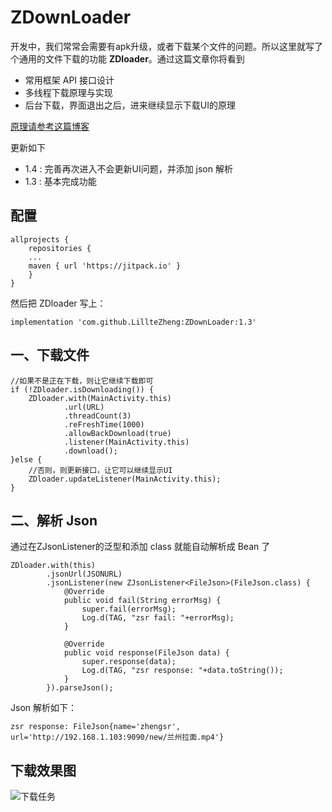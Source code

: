 # ZDownLoader

开发中，我们常常会需要有apk升级，或者下载某个文件的问题。所以这里就写了个通用的文件下载的功能 **ZDloader**。通过这篇文章你将看到
 - 常用框架 API 接口设计
 - 多线程下载原理与实现
 - 后台下载，界面退出之后，进来继续显示下载UI的原理

[原理请参考这篇博客](https://blog.csdn.net/u011418943/article/details/85760069)

更新如下
- 1.4 : 完善再次进入不会更新UI问题，并添加 json 解析
- 1.3 : 基本完成功能

## 配置
```
allprojects {
    repositories {
    ...
    maven { url 'https://jitpack.io' }
    }
}
```
然后把 ZDloader 写上：

```
implementation 'com.github.LillteZheng:ZDownLoader:1.3'
```
## 一、下载文件
```
//如果不是正在下载，则让它继续下载即可
if (!ZDloader.isDownloading()) {
    ZDloader.with(MainActivity.this)
            .url(URL)
            .threadCount(3)
            .reFreshTime(1000)
            .allowBackDownload(true)
            .listener(MainActivity.this)
            .download();
}else {
    //否则，则更新接口，让它可以继续显示UI
    ZDloader.updateListener(MainActivity.this);
}
```
## 二、解析 Json
通过在ZJsonListener的泛型和添加 class 就能自动解析成 Bean 了
```
ZDloader.with(this)
        .jsonUrl(JSONURL)
        .jsonListener(new ZJsonListener<FileJson>(FileJson.class) {
            @Override
            public void fail(String errorMsg) {
                super.fail(errorMsg);
                Log.d(TAG, "zsr fail: "+errorMsg);
            }

            @Override
            public void response(FileJson data) {
                super.response(data);
                Log.d(TAG, "zsr response: "+data.toString());
            }
        }).parseJson();
```
Json 解析如下：
```
zsr response: FileJson{name='zhengsr', url='http://192.168.1.103:9090/new/兰州拉面.mp4'}
```
## 下载效果图
![下载任务](https://img-blog.csdnimg.cn/20190104091200408.gif)